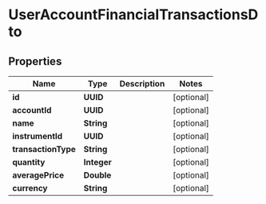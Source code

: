 

# UserAccountFinancialTransactionsDto


## Properties

| Name | Type | Description | Notes |
|------------ | ------------- | ------------- | -------------|
|**id** | **UUID** |  |  [optional] |
|**accountId** | **UUID** |  |  [optional] |
|**name** | **String** |  |  [optional] |
|**instrumentId** | **UUID** |  |  [optional] |
|**transactionType** | **String** |  |  [optional] |
|**quantity** | **Integer** |  |  [optional] |
|**averagePrice** | **Double** |  |  [optional] |
|**currency** | **String** |  |  [optional] |



